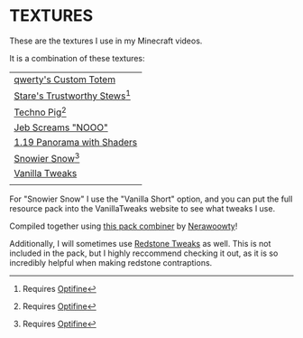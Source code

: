 # TEXTURES
These are the textures I use in my Minecraft videos.

It is a combination of these textures:

| |
|-|
| [qwerty's Custom Totem](https://r2beeaton.com/t/) |
| [Stare's Trustworthy Stews](https://www.planetminecraft.com/texture-pack/stare-s-trustworthy-stew/)[^1] |
| [Techno Pig](https://phoenixsc.me/download-links/technoblade-pig-1-19/)[^1] |
| [Jeb Screams "NOOO"](https://www.planetminecraft.com/texture-pack/jeb-scream-as-the-death-sound/) |
| [1.19 Panorama with Shaders](https://www.planetminecraft.com/texture-pack/1-19-panorama-with-shaders/) |
| [Snowier Snow](https://phoenixsc.me/download-links/technoblade-pig-1-19/)[^1] | I use the "Vanilla Short" version
| [Vanilla Tweaks](https://vanillatweaks.net/picker/resource-packs/) |
| |

For "Snowier Snow" I use the "Vanilla Short" option, and you can put the full resource pack into the VanillaTweaks website to see what tweaks I use.

Compiled together using [this pack combiner](https://nerawoowty.github.io/packcombiner.html) by [Nerawoowty](https://github.com/nerawoowty)!

Additionally, I will sometimes use [Redstone Tweaks](https://www.curseforge.com/minecraft/texture-packs/redstone-tweaks) as well. This is not included in the pack, but I highly reccommend checking it out, as it is so incredibly helpful when making redstone contraptions.

[^1]:Requires [Optifine](https://www.optifine.net)
